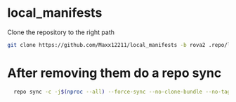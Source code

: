 # local_manifests
Clone the repository to the right path

```bash
git clone https://github.com/Maxx12211/local_manifests -b rova2 .repo/local_manifests
```


# After removing them do a repo sync

```bash
  repo sync -c -j$(nproc --all) --force-sync --no-clone-bundle --no-tags
```
